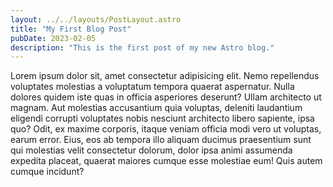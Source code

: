 ```yaml
---
layout: ../../layouts/PostLayout.astro
title: "My First Blog Post"
pubDate: 2023-02-05
description: "This is the first post of my new Astro blog."
---
```


Lorem ipsum dolor sit, amet consectetur adipisicing elit. Nemo repellendus voluptates molestias a voluptatum tempora quaerat aspernatur. Nulla dolores quidem iste quas in officia asperiores deserunt? Ullam architecto ut magnam.
Aut molestias accusantium quia voluptas, deleniti laudantium eligendi corrupti voluptates nobis nesciunt architecto libero sapiente, ipsa quo? Odit, ex maxime corporis, itaque veniam officia modi vero ut voluptas, earum error.
Eius, eos ab tempora illo aliquam ducimus praesentium sunt qui molestias velit consectetur dolorum, dolor ipsa animi assumenda expedita placeat, quaerat maiores cumque esse molestiae eum! Quis autem cumque incidunt?
